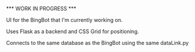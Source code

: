 *** WORK IN PROGRESS ***

UI for the BingBot that I'm currently working on. 

Uses Flask as a backend and CSS Grid for positioning.

Connects to the same database as the BingBot using the same dataLink.py
